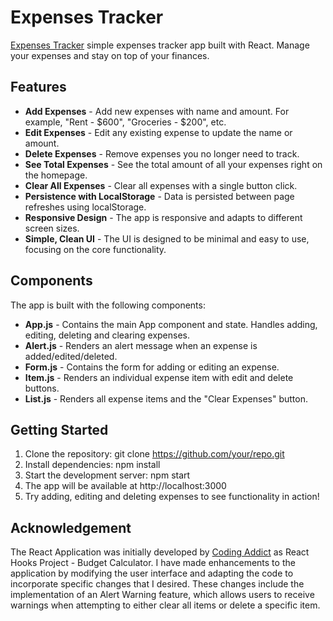 # Expenses Tracker
[Expenses Tracker](https://otavie.github.io/react-exp-cal/) simple expenses tracker app built with React. Manage your expenses and stay on top of your finances.

## Features
- **Add Expenses** - Add new expenses with name and amount. For example, "Rent - $600", "Groceries - $200", etc.
- **Edit Expenses** - Edit any existing expense to update the name or amount.
- **Delete Expenses** - Remove expenses you no longer need to track.
- **See Total Expenses** - See the total amount of all your expenses right on the homepage.
- **Clear All Expenses** - Clear all expenses with a single button click.
- **Persistence with LocalStorage** - Data is persisted between page refreshes using localStorage.
- **Responsive Design** - The app is responsive and adapts to different screen sizes.
- **Simple, Clean UI** - The UI is designed to be minimal and easy to use, focusing on the core functionality.

## Components
The app is built with the following components:

- **App.js** - Contains the main App component and state. Handles adding, editing, deleting and clearing expenses.
- **Alert.js** - Renders an alert message when an expense is added/edited/deleted.
- **Form.js** - Contains the form for adding or editing an expense.
- **Item.js** - Renders an individual expense item with edit and delete buttons.
- **List.js** - Renders all expense items and the "Clear Expenses" button.

## Getting Started
1. Clone the repository: git clone https://github.com/your/repo.git
2. Install dependencies: npm install
3. Start the development server: npm start
4. The app will be available at http://localhost:3000
5. Try adding, editing and deleting expenses to see functionality in action!

## Acknowledgement
The React Application was initially developed by [Coding Addict](https://www.youtube.com/watch?v=f6HYLHrYpGs&list=PLgMICEduGwEzy6jqbR_yciKiGDsto74Dq) as React Hooks Project - Budget Calculator. I have made enhancements to the application by modifying the user interface and adapting the code to incorporate specific changes that I desired. These changes include the implementation of an Alert Warning feature, which allows users to receive warnings when attempting to either clear all items or delete a specific item.